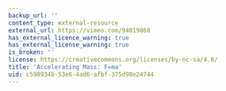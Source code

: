 ```yaml
---
backup_url: ''
content_type: external-resource
external_url: https://vimeo.com/94019868
has_external_licence_warning: true
has_external_license_warning: true
is_broken: ''
license: https://creativecommons.org/licenses/by-nc-sa/4.0/
title: 'Accelerating Mass: F=ma'
uid: c598934b-53e6-4ad6-afbf-375d98e24744
---
```

